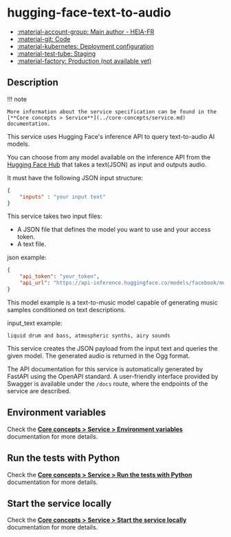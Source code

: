 # hugging-face-text-to-audio

- [:material-account-group: Main author - HEIA-FR](https://www.hes-so.ch/swiss-ai-center/equipe)
- [:material-git: Code](https://github.com/swiss-ai-center/hugging-face-text-to-audio-service)
- [:material-kubernetes: Deployment configuration](https://github.com/swiss-ai-center/hugging-face-text-to-audio-service/tree/main/kubernetes)
- [:material-test-tube: Staging](https://hugging-face-text-to-audio-swiss-ai-center.kube-ext.isc.heia-fr.ch/)
- [:material-factory: Production (not available yet)]()

## Description

!!! note

    More information about the service specification can be found in the
    [**Core concepts > Service**](../core-concepts/service.md) documentation.

This service uses Hugging Face's inference API to query text-to-audio AI models.

You can choose from any model available on the inference API from the
[Hugging Face Hub](https://huggingface.co/models) that takes a text(JSON) as
input and outputs audio.

It must have the following JSON input structure:

```json
{
    "inputs" : "your input text"
}
```

This service takes two input files:

- A JSON file that defines the model you want to use and your access token.
- A text file.

json example:

```json
{
    "api_token": "your_token",
    "api_url": "https://api-inference.huggingface.co/models/facebook/musicgen-small"
}
```

This model example is a text-to-music model capable of generating music samples
conditioned on text descriptions.

input_text example:

```text
liquid drum and bass, atmospheric synths, airy sounds
```

This service creates the JSON payload from the input text and queries the given
model. The generated audio is returned in the Ogg format.

The API documentation for this service is automatically generated by FastAPI
using the OpenAPI standard. A user-friendly interface provided by Swagger is
available under the `/docs` route, where the endpoints of the service are
described.

## Environment variables

Check the
[**Core concepts > Service > Environment variables**](../core-concepts/service.md#environment-variables)
documentation for more details.

## Run the tests with Python

Check the
[**Core concepts > Service > Run the tests with Python**](../core-concepts/service.md#run-the-tests-with-python)
documentation for more details.

## Start the service locally

Check the
[**Core concepts > Service > Start the service locally**](../core-concepts/service.md#start-the-service-locally)
documentation for more details.
